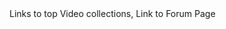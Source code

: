 <!DOCTYPE html>
<html> <head> <title>Welder's Library </title> </head>
<Body> Links to top Video collections, Link to Forum Page </body>
</html>
